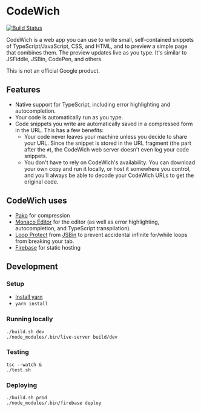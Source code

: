 # CodeWich

[![Build Status]](https://travis-ci.org/calebegg/codewich)

[Build Status]: https://travis-ci.org/calebegg/codewich.svg?branch=master

CodeWich is a web app you can use to write small, self-contained snippets of
TypeScript/JavaScript, CSS, and HTML, and to preview a simple page that combines
them. The preview updates live as you type. It's similar to JSFiddle, JSBin,
CodePen, and others.

This is not an official Google product.

## Features

 *  Native support for TypeScript, including error highlighting and
    autocompletion.
 *  Your code is automatically run as you type.
 *  Code snippets you write are automatically saved in a compressed form in the
    URL. This has a few benefits:
     *  Your code never leaves your machine unless you decide to share your URL.
        Since the snippet is stored in the URL fragment (the part after the
        `#`), the CodeWich web server doesn't even log your code snippets.
     *  You don't have to rely on CodeWich's availability. You can download your
        own copy and run it locally, or host it somewhere you control, and
        you'll always be able to decode your CodeWich URLs to get the original
        code.

## CodeWich uses

 *  [Pako] for compression
 *  [Monaco Editor] for the editor (as well as error highlighting,
    autocompletion, and TypeScript transpilation).
 *  [Loop Protect] from [JSBin] to prevent accidental infinite for/while loops
    from breaking your tab.
 *  [Firebase] for static hosting

[Pako]: https://github.com/nodeca/pako
[Monaco Editor]: https://github.com/Microsoft/monaco-editor
[Loop Protect]: https://github.com/jsbin/loop-protect
[JSBin]: https://jsbin.com/
[Firebase]: https://firebase.google.com/docs/hosting/

## Development

### Setup

 *  [Install yarn]
 *  `yarn install`

 [Install yarn]: https://yarnpkg.com/lang/en/docs/install/

### Running locally

    ./build.sh dev
    ./node_modules/.bin/live-server build/dev

### Testing

    tsc --watch &
    ./test.sh

### Deploying

    ./build.sh prod
    ./node_modules/.bin/firebase deploy

